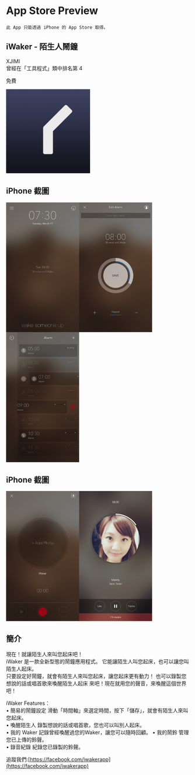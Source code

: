 # App Store Preview
```
此 App 只能透過 iPhone 的 App Store 取得。
```

## iWaker - 陌生人鬧鐘
  XJIMI  
  曾經在「工具程式」類中排名第 4   
  
  免費
   
<img src="logo.png" width = "230" alt="" />


  

## iPhone 截圖
 <img src="001.png" width = "200" alt="" align=left />
 <img src="002.png" width = "200" alt="" align=left />
 <img src="003.png" width = "200" alt="" />
 

## iPhone 截圖
 <img src="004.png" width = "200" alt="" align=left />
 <img src="000.png" width = "200" alt="" />

## 簡介

現在！就讓陌生人來叫您起床吧！  
iWaker 是一款全新型態的鬧鐘應用程式。 
它能讓陌生人叫您起床，也可以讓您叫陌生人起床。  
只要設定好鬧鐘，就會有陌生人來叫您起床，讓您起床更有動力！ 
也可以錄製您想說的話或唱首歌來喚醒陌生人起床 
來吧！現在就用您的聲音，來喚醒這個世界吧！  

iWaker Features：  
• 簡易的鬧鐘設定 滑動「時間軸」來選定時間，按下「儲存」，就會有陌生人來叫您起床。  
• 喚醒陌生人 錄製想說的話或唱首歌，您也可以叫別人起床。  
• 我的 Waker 記錄曾經喚醒過您的Waker，讓您可以隨時回顧。 
• 我的鬧鈴 管理您已上傳的鈴聲。  
• 錄音紀錄 紀錄您已錄製的鈴聲。  

追蹤我們:[https://facebook.com/iwakerapp](https://facebook.com/iwakerapp)
